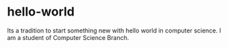 # hello-world
Its a tradition to start something new with hello world in computer science. I am a student of Computer Science Branch.
